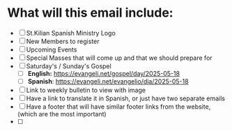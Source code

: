 # What will this email include:

* [ ] St.Kilian Spanish Ministry Logo
* [ ] New Members to register
* [ ] Upcoming Events
* [ ] Special Masses that will come up and that we should prepare for
* [ ] Saturday's / Sunday's Gospel
  * [ ] **English:** https://evangeli.net/gospel/day/2025-05-18
  * [ ] **Spanish**: https://evangeli.net/evangelio/dia/2025-05-18
* [ ] Link to weekly bulletin to view with image
* [ ] Have a link to translate it in Spanish, or just have two separate emails
* [ ] Have a footer that will have similar footer links from the website, (which are the most important)
* [ ]
